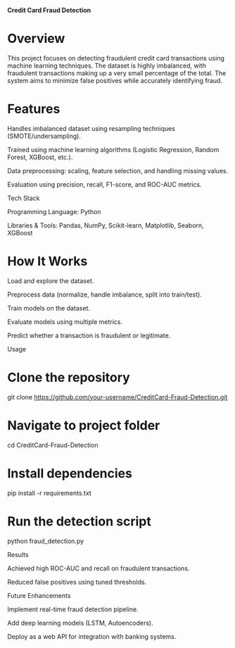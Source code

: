 **Credit Card Fraud Detection**
# Overview

This project focuses on detecting fraudulent credit card transactions using machine learning techniques. The dataset is highly imbalanced, with fraudulent transactions making up a very small percentage of the total. The system aims to minimize false positives while accurately identifying fraud.

# Features

Handles imbalanced dataset using resampling techniques (SMOTE/undersampling).

Trained using machine learning algorithms (Logistic Regression, Random Forest, XGBoost, etc.).

Data preprocessing: scaling, feature selection, and handling missing values.

Evaluation using precision, recall, F1-score, and ROC-AUC metrics.

Tech Stack

Programming Language: Python

Libraries & Tools: Pandas, NumPy, Scikit-learn, Matplotlib, Seaborn, XGBoost

# How It Works

Load and explore the dataset.

Preprocess data (normalize, handle imbalance, split into train/test).

Train models on the dataset.

Evaluate models using multiple metrics.

Predict whether a transaction is fraudulent or legitimate.

Usage
# Clone the repository
git clone https://github.com/your-username/CreditCard-Fraud-Detection.git

# Navigate to project folder
cd CreditCard-Fraud-Detection

# Install dependencies
pip install -r requirements.txt

# Run the detection script
python fraud_detection.py

Results

Achieved high ROC-AUC and recall on fraudulent transactions.

Reduced false positives using tuned thresholds.

Future Enhancements

Implement real-time fraud detection pipeline.

Add deep learning models (LSTM, Autoencoders).

Deploy as a web API for integration with banking systems.
